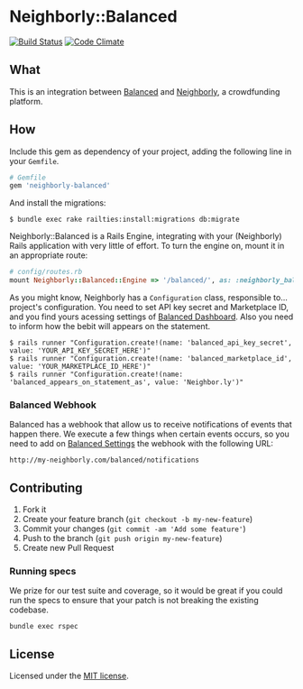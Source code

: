 # Neighborly::Balanced

[![Build Status](https://travis-ci.org/neighborly/neighborly-balanced.png?branch=master)](https://travis-ci.org/neighborly/neighborly-balanced) [![Code Climate](https://codeclimate.com/github/neighborly/neighborly-balanced.png)](https://codeclimate.com/github/neighborly/neighborly-balanced)

## What

This is an integration between [Balanced](https://www.balancedpayments.com/) and [Neighborly](https://github.com/luminopolis/neighborly), a crowdfunding platform.

## How

Include this gem as dependency of your project, adding the following line in your `Gemfile`.

```ruby
# Gemfile
gem 'neighborly-balanced'
```

And install the migrations:

```console
$ bundle exec rake railties:install:migrations db:migrate
```

Neighborly::Balanced is a Rails Engine, integrating with your (Neighborly) Rails application with very little of effort. To turn the engine on, mount it in an appropriate route:

```ruby
# config/routes.rb
mount Neighborly::Balanced::Engine => '/balanced/', as: :neighborly_balanced
```

As you might know, Neighborly has a `Configuration` class, responsible to... project's configuration. You need to set API key secret and Marketplace ID, and you find yours acessing settings of [Balanced Dashboard](https://dashboard.balancedpayments.com/). Also you need to inform how the bebit will appears on the statement.

```console
$ rails runner "Configuration.create!(name: 'balanced_api_key_secret', value: 'YOUR_API_KEY_SECRET_HERE')"
$ rails runner "Configuration.create!(name: 'balanced_marketplace_id', value: 'YOUR_MARKETPLACE_ID_HERE')"
$ rails runner "Configuration.create!(name: 'balanced_appears_on_statement_as', value: 'Neighbor.ly')"
```

### Balanced Webhook

Balanced has a webhook that allow us to receive notifications of events that happen there. We execute a few things when certain events occurs, so you need to add on [Balanced Settings](https://dashboard.balancedpayments.com) the webhook with the following URL:

`http://my-neighborly.com/balanced/notifications`

## Contributing

1. Fork it
2. Create your feature branch (`git checkout -b my-new-feature`)
3. Commit your changes (`git commit -am 'Add some feature'`)
4. Push to the branch (`git push origin my-new-feature`)
5. Create new Pull Request

### Running specs

We prize for our test suite and coverage, so it would be great if you could run the specs to ensure that your patch is not breaking the existing codebase.

```
bundle exec rspec
```

## License

Licensed under the [MIT license](LICENSE.txt).